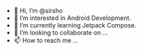 - 👋 Hi, I’m @sirsho
- 👀 I’m interested in Android Development.
- 🌱 I’m currently learning Jetpack Compose.
- 💞️ I’m looking to collaborate on ...
- 📫 How to reach me ...

<!---
sirsho/sirsho is a ✨ special ✨ repository because its `README.md` (this file) appears on your GitHub profile.
You can click the Preview link to take a look at your changes.
--->
